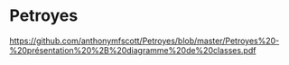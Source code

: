 # Petroyes

https://github.com/anthonymfscott/Petroyes/blob/master/Petroyes%20-%20présentation%20%2B%20diagramme%20de%20classes.pdf
